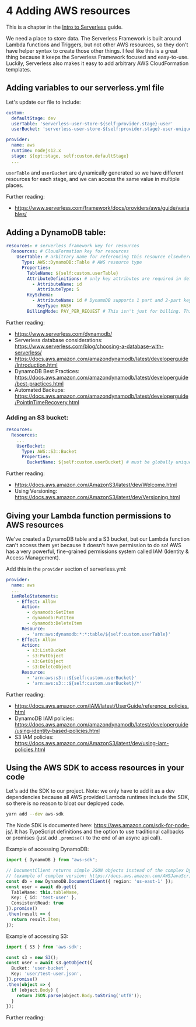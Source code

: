 # 4 Adding AWS resources

This is a chapter in the [Intro to Serverless](README.md) guide.

We need a place to store data. The Serverless Framework is built around Lambda functions and Triggers, but not other AWS resources, so they don't have helper syntax to create those other things. I feel like this is a great thing because it keeps the Serverless Framework focused and easy-to-use. Luckily, Serverless also makes it easy to add arbitrary AWS CloudFormation templates.

## Adding variables to our serverless.yml file

Let's update our file to include:

```yaml
custom:
  defaultStage: dev
  userTable: 'serverless-user-store-${self:provider.stage}-user'
  userBucket: 'serverless-user-store-${self:provider.stage}-user-unique' # needs a globally unique name

provider:
  name: aws
  runtime: nodejs12.x
  stage: ${opt:stage, self:custom.defaultStage}
  ...
```

`userTable` and `userBucket` are dynamically generated so we have different resources for each stage, and we can access the same value in multiple places. 

Further reading:
- https://www.serverless.com/framework/docs/providers/aws/guide/variables/

## Adding a DynamoDB table:

```yaml
resources: # serverless framework key for resources
  Resources: # CloudFormation key for resources
    UserTable: # arbitrary name for referencing this resource elsewhere if needed
      Type: AWS::DynamoDB::Table # AWS resource type
      Properties:
        TableName: ${self:custom.userTable}
        AttributeDefinitions: # only key attributes are required in definition. Other attributes can be added dynamically. 
          - AttributeName: id 
            AttributeType: S
        KeySchema:
          - AttributeName: id # DynamoDB supports 1 part and 2-part keys. See further reading below
            KeyType: HASH
        BillingMode: PAY_PER_REQUEST # This isn't just for billing. This also turns on auto-scaling so there is zero scaling configuration
```

Further reading:
- https://www.serverless.com/dynamodb/
- Serverless database considerations: https://www.serverless.com/blog/choosing-a-database-with-serverless/
- https://docs.aws.amazon.com/amazondynamodb/latest/developerguide/Introduction.html
- DynamoDB Best Practices: https://docs.aws.amazon.com/amazondynamodb/latest/developerguide/best-practices.html
- Automated Backups: https://docs.aws.amazon.com/amazondynamodb/latest/developerguide/PointInTimeRecovery.html 

### Adding an S3 bucket:

```yaml
resources:
  Resources:
    ...
    UserBucket:
      Type: AWS::S3::Bucket
      Properties: 
        BucketName: ${self:custom.userBucket} # must be globally unique
```

Further reading:
- https://docs.aws.amazon.com/AmazonS3/latest/dev/Welcome.html
- Using Versioning: https://docs.aws.amazon.com/AmazonS3/latest/dev/Versioning.html

## Giving your Lambda function permissions to AWS resources

We've created a DynamoDB table and a S3 bucket, but our Lambda function can't access them yet because it doesn't have permission to do so! AWS has a very powerful, fine-grained permissions system called IAM (Identity & Access Management). 

Add this in the `provider` section of serverless.yml:

```yaml
provider:
  name: aws
  ...
  iamRoleStatements:
    - Effect: Allow
      Action:
        - dynamodb:GetItem
        - dynamodb:PutItem
        - dynamodb:DeleteItem
      Resource:
        - 'arn:aws:dynamodb:*:*:table/${self:custom.userTable}'
    - Effect: Allow
      Action:
        - s3:ListBucket
        - s3:PutObject
        - s3:GetObject
        - s3:DeleteObject
      Resource:
        - 'arn:aws:s3:::${self:custom.userBucket}'
        - 'arn:aws:s3:::${self:custom.userBucket}/*'
```

Further reading:
- https://docs.aws.amazon.com/IAM/latest/UserGuide/reference_policies.html
- DynamoDB IAM policies: https://docs.aws.amazon.com/amazondynamodb/latest/developerguide/using-identity-based-policies.html
- S3 IAM policies: https://docs.aws.amazon.com/AmazonS3/latest/dev/using-iam-policies.html

## Using the AWS SDK to access resources in your code

Let's add the SDK to our project. Note: we only have to add it as a dev dependencies because all AWS provided Lambda runtimes include the SDK, so there is no reason to bloat our deployed code.

```bash
yarn add --dev aws-sdk
```

The Node SDK is documented here: https://aws.amazon.com/sdk-for-node-js/. It has TypeScript definitions and the option to use traditional callbacks or promises (just add `.promise()` to the end of an async api call).

Example of accessing DynamoDB:

```TypeScript
import { DynamoDB } from "aws-sdk";

// DocumentClient returns simple JSON objects instead of the complex DynamoDB objects that include their own flavor of type definitions
// (example of complex version: https://docs.aws.amazon.com/AWSJavaScriptSDK/latest/AWS/DynamoDB.html#getItem-property)
const db = new DynamoDB.DocumentClient({ region: 'us-east-1' });
const user = await db.get({
  TableName: this.tableName, 
  Key: { id: 'test-user' },
  ConsistentRead: true
}).promise()
.then(result => {
  return result.Item;
});
```

Example of accessing S3:

```TypeScript
import { S3 } from 'aws-sdk';

const s3 = new S3();
const user = await s3.getObject({
  Bucket: 'user-bucket',
  Key: 'user/test-user.json',
}).promise()
.then(object => {
  if (object.Body) {
    return JSON.parse(object.Body.toString('utf8'));
  }
});
```

Further reading:

